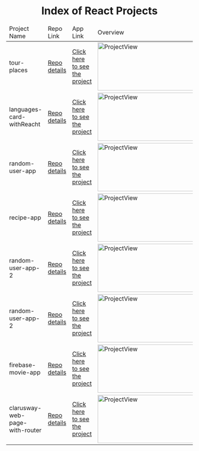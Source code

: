 <p align="center"> 
  
<h1 align="center">Index of React Projects</h1>

</p>

<table>
    <thead>
        <tr>
            <td>Project Name</td>
            <td>Repo Link</td>
            <td>App Link</td>
            <td>Overview</td>
        </tr>
    </thead>
    <tbody> 
        <tr>
            <td> tour-places </td>
            <td><a href="https://github.com/BedirhanTalhaKuzucu/tour-places" target="_blank">Repo details</a></td>
            <td><a href="https://tour-places-with-react.netlify.app/">Click here to see the project</a></td>
            <td><img style="width:500px;" src="./gifs/NewsReact.gif" alt="ProjectView" height=130></td> 
        </tr>
        <tr>
            <td> languages-card-withReacht </td>
            <td><a href="https://github.com/BedirhanTalhaKuzucu/languages-card-withReacht" target="_blank">Repo details</a></td>
            <td><a href="https://languages-card-withreacht.netlify.app/">Click here to see the project</a></td>
            <td><img style="width:500px;" src="./gifs/NewsReact.gif" alt="ProjectView" height=130></td> 
        </tr>
        <tr>
            <td> random-user-app </td>
            <td><a href="https://github.com/BedirhanTalhaKuzucu/random-user-app" target="_blank">Repo details</a></td>
            <td><a href="https://random-user-app-withreact.netlify.app/">Click here to see the project</a></td>
            <td><img style="width:500px;" src="./gifs/NewsReact.gif" alt="ProjectView" height=130></td> 
        </tr>
        <tr>
            <td> recipe-app </td>
            <td><a href="https://github.com/BedirhanTalhaKuzucu/recipe-app" target="_blank">Repo details</a></td>
            <td><a href="https://with-react-recipe-app.netlify.app/">Click here to see the project</a></td>
            <td><img style="width:500px;" src="./gifs/NewsReact.gif" alt="ProjectView" height=130></td> 
        </tr>
        <tr>
            <td> random-user-app-2 </td>
            <td><a href="https://github.com/BedirhanTalhaKuzucu/random-user-2" target="_blank">Repo details</a></td>
            <td><a href="https://random-user-app-2.netlify.app/">Click here to see the project</a></td>
            <td><img style="width:500px;" src="./gifs/NewsReact.gif" alt="ProjectView" height=130></td> 
        </tr>
       <tr>
            <td> random-user-app-2 </td>
            <td><a href="https://github.com/BedirhanTalhaKuzucu/random-user-2" target="_blank">Repo details</a></td>
            <td><a href="https://random-user-app-2.netlify.app/">Click here to see the project</a></td>
            <td><img style="width:500px;" src="./gifs/NewsReact.gif" alt="ProjectView" height=130></td> 
        </tr>
       <tr>
            <td> firebase-movie-app </td>
            <td><a href="https://github.com/BedirhanTalhaKuzucu/firebase-movie-app" target="_blank">Repo details</a></td>
            <td><a href="https://with-firebase-movie-app.herokuapp.com/">Click here to see the project</a></td>
            <td><img style="width:500px;" src="./gifs/NewsReact.gif" alt="ProjectView" height=130></td> 
        </tr>
        <tr>
            <td> clarusway-web-page-with-router </td>
            <td><a href="https://github.com/BedirhanTalhaKuzucu/clarusway-web-page-with-router" target="_blank">Repo details</a></td>
            <td><a href="https://clarusway-web-page-with-router.netlify.app/">Click here to see the project</a></td>
            <td><img style="width:500px;" src="./gifs/NewsReact.gif" alt="ProjectView" height=130></td> 
        </tr>
        
</tbody>
</table>
